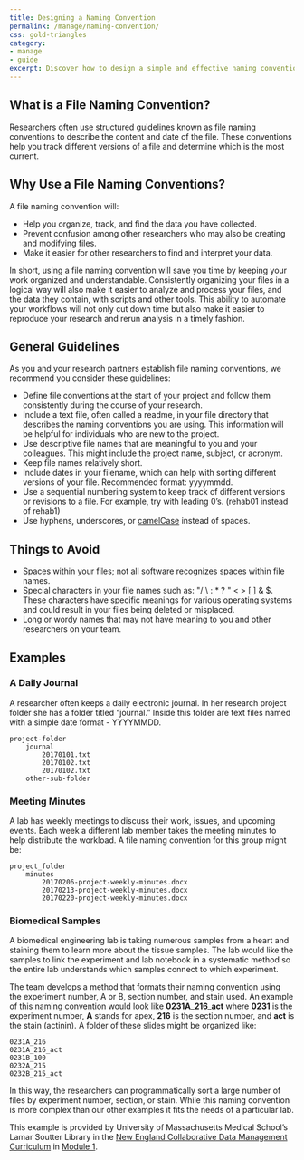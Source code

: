 ```yaml
---
title: Designing a Naming Convention
permalink: /manage/naming-convention/
css: gold-triangles
category: 
- manage
- guide
excerpt: Discover how to design a simple and effective naming convention for your project
---
```


## What is a File Naming Convention?

Researchers often use structured guidelines known as file naming conventions to describe the content and date of the file. These conventions help you track different versions of a file and determine which is the most current.

## Why Use a File Naming Conventions? 

A file naming convention will: 
+ Help you organize, track, and find the data you have collected.
+ Prevent confusion among other researchers who may also be creating and modifying files.
+ Make it easier for other researchers to find and interpret your data.

In short, using a file naming convention will save you time by keeping your work organized and understandable. Consistently organizing your files in a logical way will also make it easier to analyze and process your files, and the data they contain, with scripts and other tools. This ability to automate your workflows will not only cut down time but also make it easier to reproduce your research and rerun analysis in a timely fashion. 

## General Guidelines

As you and your research partners establish file naming conventions, we recommend you consider these guidelines:

+ Define file conventions at the start of your project and follow them consistently during the course of your research.
+ Include a text file, often called a readme, in your file directory that describes the naming conventions you are using. This information will be helpful for individuals who are new to the project.
+ Use descriptive file names that are meaningful to you and your colleagues. This might include the project name, subject, or acronym.
+ Keep file names relatively short.
+ Include dates in your filename, which can help with sorting different versions of your file. Recommended format: yyyymmdd.
+ Use a sequential numbering system to keep track of different versions or revisions to a file. For example, try with leading 0’s. (rehab01 instead of rehab1)
+ Use hyphens, underscores, or [camelCase](https://en.wikipedia.org/wiki/Camel_case) instead of spaces.

## Things to Avoid

+ Spaces within your files; not all software recognizes spaces within file names.
+ Special characters in your file names such as: "/ \ : * ? " < > [ ] & $. These characters have specific meanings for various  operating systems and could result in your files being deleted or misplaced.
+ Long or wordy names that may not have meaning to you and other researchers on your team.

## Examples 

### A Daily Journal 

A researcher often keeps a daily electronic journal. In her research project folder she has a folder titled “journal.” Inside this folder are text files named with a simple date format - YYYYMMDD. 

	project-folder 
		journal 
			20170101.txt
			20170102.txt
			20170102.txt
		other-sub-folder 

### Meeting Minutes

A lab has weekly meetings to discuss their work, issues, and upcoming events. Each week a different lab member takes the meeting minutes to help distribute the workload. A file naming convention for this group might be: 

	project_folder 
		minutes
			20170206-project-weekly-minutes.docx 
			20170213-project-weekly-minutes.docx
			20170220-project-weekly-minutes.docx 

### Biomedical Samples

A biomedical engineering lab is taking numerous samples from a heart and staining them to learn more about the tissue samples. The lab would like the samples to link the experiment and lab notebook in a systematic method so the entire lab understands which samples connect to which experiment. 

The team develops a method that formats their naming convention using the experiment number, A or B, section number, and stain used. An example of this naming convention would look like **0231A_216_act** where **0231** is the experiment number, **A** stands for apex, **216** is the section number, and **act** is the stain (actinin). A folder of these slides might be organized like: 

	0231A_216
	0231A_216_act 
	0231B_100
	0232A_215
	0232B_215_act

In this way, the researchers can programmatically sort a large number of files by experiment number, section, or stain. While this naming convention is more complex than our other examples it fits the needs of a particular lab.

This example is provided by University of Massachusetts Medical School’s Lamar Soutter Library in the [New England Collaborative Data Management Curriculum](http://library.umassmed.edu/necdmc/index) in [Module 1](http://library.umassmed.edu/necdmc/modules).
